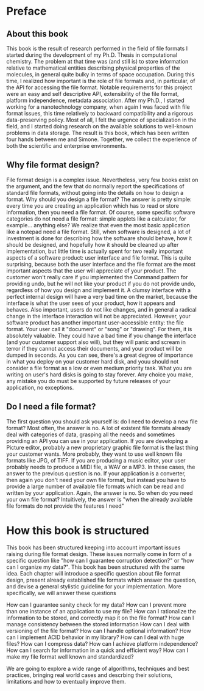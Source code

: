 ---
---
# Preface

## About this book

This book is the result of research performed in the field of file
formats I started during the development of my Ph.D. Thesis in computational
chemistry. The problem at that time was (and still is) to store information
relative to mathematical entities describing physical properties of the
molecules, in general quite bulky in terms of space occupation.
During this time, I realized how important is the role of file
formats and, in particular, of the API for accessing the file format.
Notable requirements for this project were an easy and self descriptive
API, extensibility of the file format, platform independence, metadata
association.
After my Ph.D., I started working for a nanotechnology company, when
again I was faced with file format issues, this time relatively to backward
compatibility and a rigorous data-preserving policy. Most of all, I felt the
urgence of specialization in the field, and I started doing research on the
available solutions to well-known problems in data storage. The result is
this book, which has been written four hands between me and Simone.
Together, we collect the experience of both the scientific and enterprise
environments.



## Why file format design?

File format design is a complex issue. Nevertheless, very few books
exist on the argument, and the few that do normally report the
specifications of standard file formats, without going into the details on
how to design a format.
Why should you design a file format? The answer is pretty simple:
every time you are creating an application which has to read or store
information, then you need a file format. Of course, some specific software
categories do not need a file format: simple applets like a calculator, for
example... anything else? We realize that even the most basic application
like a notepad need a file format. Still, when software is designed, a lot
of investment is done for describing how the software should behave, how it
should be designed, and hopefully how it should be cleaned up after
implementation, but little time is actually spent for two really important
aspects of a software product: user interface and file format.
This is quite surprising, because both the user interface and the file
format are the most important aspects that the user will appreciate of your
product. The customer won't really care if you implemented the Command
pattern for providing undo, but he will not like your product if you do not
provide undo, regardless of how you design and implement it. A clumsy
interface with a perfect internal design will have a very bad time on the
market, because the interface is what the user sees of your product, how it
appears and behaves. Also important, users do not like changes, and in
general a radical change in the interface interaction will not be
appreciated.
However, your software product has another important user-accessible
entity: the file format. Your user call it "document" or "song" or
"drawing". For them, it is absolutely valuable. They could have a bad time
if you change the interface (and your customer support also will), but they
will panic and scream in terror if they cannot access their documents, and
your product will be dumped in seconds.
As you can see, there's a great degree of importance in what you
deploy on your customer hard disk, and youu should not consider a file
format as a low or even medium priority task. What you are writing on user's
hard disks is going to stay forever. Any choice you make, any mistake you do
must be supported by future releases of your application, no exceptions.

## Do I need a file format?

The first question you should ask yourself is: do I need to develop a new
file format? Most often, the answer is no. A lot of existent file formats
already deal with categories of data, grasping all the needs and sometimes
providing an API you can use in your application. If you are developing a
Picture editor, probably a new proprietary graphic file format is the last
thing your customer wants. More probably, they want to use well known file
formats like JPG, of TIFF. If you are producing a music editor, your user
probably needs to produce a MIDI file, a WAV or a MP3. In these cases, the
answer to the previous question is no.
If your application is a converter, then again you don't need your own
file format, but instead you have to provide a large number of available
file formats which can be read and written by your application. Again, the
answer is no.
So when do you need your own file format? Intuitively, the answer is
"when the already available file formats do not provide the features I need"


# How this book is structured

This book has been structured keeping into account important issues
raising during file format design. These issues normally come in form of a
specific question like "how can I guarantee corruption detection?" or "how
can I organize my data?". This book has been structured with the same idea.
Each chapter will introduce a specific question about file format design,
present already established file formats which answer the question, and
devise a general stylistic guideline for your implementation. More
specifically, we will answer these questions

 How can I guarantee sanity check for my data?
 How can I prevent more than one instance of an application to use my file?
 How can I rationalize the information to be stored, and
 correctly map it on the file format?
 How can I manage consistency between the stored information
 How can I deal with versioning of the file format?
 How can I handle optional information?
 How can I implement ACID behavior in my library?
 How can I deal with huge files?
 How can I compress data?
 How can I achieve platform independence?
 How can I search for information in a quick and efficient way?
 How can I make my file format well known and standardized?

We are going to explore a wide range of algorithms, techniques and best
practices, bringing real world cases and descrbing their solutions,
limitations and how to eventually improve them.


